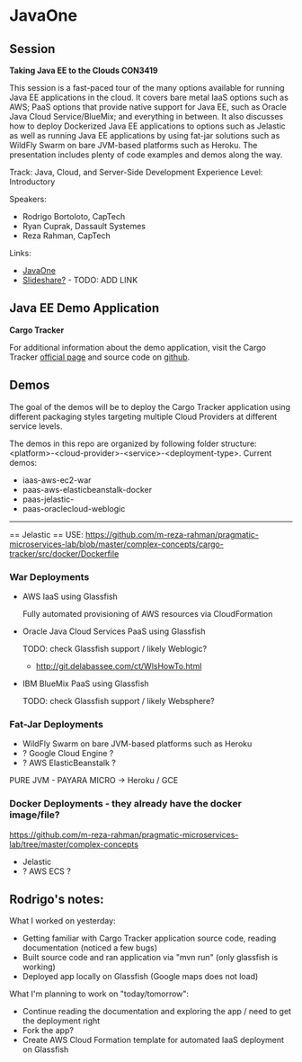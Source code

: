 # JavaOne

## Session

**Taking Java EE to the Clouds CON3419**

This session is a fast-paced tour of the many options available for running Java EE applications in
the cloud. It covers bare metal IaaS options such as AWS; PaaS options that provide native support
for Java EE, such as Oracle Java Cloud Service/BlueMix; and everything in between. It also discusses
how to deploy Dockerized Java EE applications to options such as Jelastic as well as running Java EE
applications by using fat-jar solutions such as WildFly Swarm on bare JVM-based platforms such as Heroku.
The presentation includes plenty of code examples and demos along the way.

Track:  Java, Cloud, and Server-Side Development
Experience Level:  Introductory

Speakers:

* Rodrigo Bortoloto, CapTech
* Ryan Cuprak, Dassault Systemes
* Reza Rahman, CapTech

Links:
* [JavaOne](https://events.rainfocus.com/catalog/oracle/oow17/catalogjavaone17?search=Con3419)
* [Slideshare?]() - TODO: ADD LINK

## Java EE Demo Application

**Cargo Tracker**

For additional information about the demo application, visit the Cargo Tracker [official page](http://cargotracker.java.net) and source code on [github](https://javaee.github.io/cargotracker/).

## Demos

The goal of the demos will be to deploy the Cargo Tracker application using different packaging styles targeting multiple Cloud Providers at different service levels.

The demos in this repo are organized by following folder structure:
&lt;platform&gt;-&lt;cloud-provider&gt;-&lt;service&gt;-&lt;deployment-type&gt;. Current demos:

* iaas-aws-ec2-war
* paas-aws-elasticbeanstalk-docker
* paas-jelastic-
* paas-oraclecloud-weblogic

---

== Jelastic ==
USE: https://github.com/m-reza-rahman/pragmatic-microservices-lab/blob/master/complex-concepts/cargo-tracker/src/docker/Dockerfile

### War Deployments

* AWS IaaS using Glassfish

    Fully automated provisioning of AWS resources via CloudFormation

* Oracle Java Cloud Services PaaS using Glassfish

    TODO: check Glassfish support / likely Weblogic?
    - http://git.delabassee.com/ct/WlsHowTo.html

* IBM BlueMix PaaS using Glassfish

    TODO: check Glassfish support / likely Websphere?

### Fat-Jar Deployments

* WildFly Swarm on bare JVM-based platforms such as Heroku
* ? Google Cloud Engine ?
* ? AWS ElasticBeanstalk ?

PURE JVM - PAYARA MICRO -> Heroku / GCE

### Docker Deployments - they already have the docker image/file?

https://github.com/m-reza-rahman/pragmatic-microservices-lab/tree/master/complex-concepts

* Jelastic
* ? AWS ECS ?

## Rodrigo's notes:

What I worked on yesterday:

* Getting familiar with Cargo Tracker application source code, reading documentation (noticed a few bugs)
* Built source code and ran application via "mvn run" (only glassfish is working)
* Deployed app locally on Glassfish (Google maps does not load)

What I'm planning to work on "today/tomorrow":

* Continue reading the documentation and exploring the app / need to get the deployment right
* Fork the app?
* Create AWS Cloud Formation template for automated IaaS deployment on Glassfish
